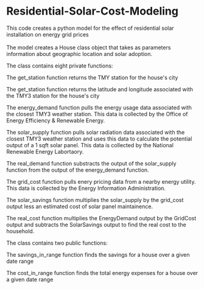 # Residential-Solar-Cost-Modeling
This code creates a python model for the effect of residential solar installation on energy grid prices <br /><br />
The model creates a House class object that takes as parameters information about geographic location and solar adoption. 


The class contains eight private functions:

The get_station function returns the TMY station for the house's city

The get_station function returns the latitude and longitude associated with the TMY3 station for the house's city

The energy_demand function pulls the energy usage data associated with the closest TMY3 weather station. This data is collected by the Office of Energy Efficiency 
& Renewable Energy. 

The solar_supply function pulls solar radiation data associated with the closest TMY3 weather station and uses this data to calculate the potential output of a 
1 sqft solar panel. This data is collected by the National Renewable Energy Labortaory.

The real_demand function substracts the output of the solar_supply function from the output of the energy_demand function.

The grid_cost function pulls enery pricing data from a nearby energy utility. This data is collected by the Energy Information Administration.

The solar_savings function multiplies the solar_supply by the grid_cost output less an estimated cost of solar panel maintainence.

The real_cost function multiplies the EnergyDemand output by the GridCost output and subtracts the SolarSavings output to find the real cost to the household. 


The class contains two public functions:

The savings_in_range function finds the savings for a house over a given date range

The cost_in_range function finds the total energy expenses for a house over a given date range



